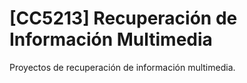 # [CC5213] Recuperación de Información Multimedia
Proyectos de recuperación de información multimedia.
